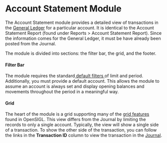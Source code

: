 # Account Statement Module

The Account Statement module provides a detailed view of transactions in the [General Ledger](/general-ledger.md) for a particular account.  It is identical to the Account Statement Report \(found under Reports &gt; Account Statement Report\).  Since the information comes for the General Ledger, it must be have already been posted from the Journal.

The module is divided into sections: the filter bar, the grid, and the footer.

#### Filter Bar

The module requires the standard[ default filters ](/grid-features.md)of limit and period.  Additionally, you must provide a default account.  This allows the module to assume an account is always set and display opening balances and movements throughout the period in a meaningful way.

#### Grid

The heart of the module is a grid supporting many of the [grid features](/grid-features.md) found in OpenSIGL.  This view differs from the Journal by limiting the records to only a single account.  Typically, the view will show a single side of a transaction.  To show the other side of the transaction, you can follow the links in the **Transaction ID** column to view the transaction in the [Journal](/journal-module.md).

